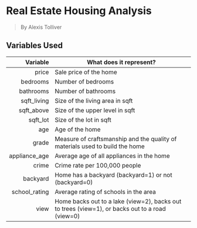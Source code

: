 # Real Estate Housing Analysis
> By Alexis Tolliver

## Variables Used
|Variable       |What does it represent?                                                                        |
|--------------:|-----------------------------------------------------------------------------------------------|
|price          |Sale price of the home                                                                         |
|bedrooms       |Number of bedrooms                                                                             |
|bathrooms      |Number of bathrooms                                                                            |
|sqft_living    |Size of the living area in sqft                                                                |
|sqft_above     |Size of the upper level in sqft                                                                |
|sqft_lot       |Size of the lot in sqft                                                                        |
|age            |Age of the home                                                                                |
|grade          |Measure of craftsmanship and the quality of materials used to build the home                   |
|appliance_age  |Average age of all appliances in the home                                                      |
|crime          |Crime rate per 100,000 people                                                                  |
|backyard       |Home has a backyard (backyard=1) or not (backyard=0)                                           |
|school_rating  |Average rating of schools in the area                                                          |
|view           |Home backs out to a lake (view=2), backs out to trees (view=1), or backs out to a road (view=0)|

